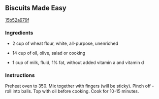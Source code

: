 ## Biscuits Made Easy

[15b52a979f](http://www.food.com/recipe/biscuits-made-easy-265237)

### Ingredients

 - 2 cup of wheat flour, white, all-purpose, unenriched

 - 14 cup of oil, olive, salad or cooking

 - 1 cup of milk, fluid, 1% fat, without added vitamin a and vitamin d

### Instructions

Preheat oven to 350. Mix together with fingers (will be sticky). Pinch off - roll into balls. Top with oil before cooking. Cook for 10-15 minutes.
